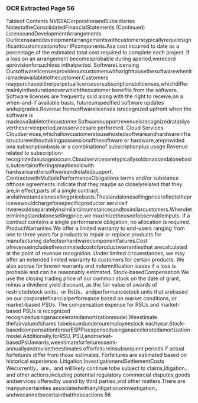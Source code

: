### OCR Extracted Page 56

Tableof Contents
NVIDIACorporationandSubsidiaries
NotestotheConsolidatedFinancialStatements
(Continued)
LicenseandDevelopmentArrangements
Ourlicenseanddevelopmentarrangementswithcustomerstypicallyrequiresignificantcustomizationofour IPcomponents.Asa
cost incurred to date as a percentage of the estimated total cost required to complete each project. If a loss on an arrangement
becomesprobable during aperiod,werecord aprovisionforsuchloss inthatperiod.
SoftwareLicensing
Oursoftwarelicensesprovideourcustomerswitharighttousethesoftwarewhenitismadeavailabletothecustomer.Customers
maypurchaseeitherperpetuallicensesorsubscriptionstolicenses,whichdiffermainlyinthedurationoverwhichthecustomer
benefits from the software. Software licenses are frequently sold along with the right to receive,on a when-and-if available basis,
futureunspecified software updates andupgrades.Revenue fromsoftwarelicenses isrecognized upfront when the software is
madeavailabletothecustomer.Softwaresupportrevenueisrecognizedratablyovertheserviceperiod,orasservicesare
performed.
Cloud Services
Cloudservices,whichallowcustomerstousehostedsoftwareandhardwareinfrastructurewithouttakingpossessionofthesoftware
or hardware,areprovided ona subscriptionbasis or a combinationof subscriptionplus usage.Revenue related to subscription-
recognizedasusageoccurs.Cloudservicesaretypicallysoldonastandalonebasis,butcertainofferingsmaybesoldwith
hardwareand/orsoftwareandrelatedsupport.
ContractswithMultiplePerformanceObligations
terms and/or substance ofthose agreements indicate that they maybe so closelyrelated that they are,in effect,parts of a single
contract.
arelativestandalonesellingpricebasis.Thestandalonesellingpricereflectsthepricewewouldchargeforaspecificproductor
serviceif itweresoldseparatelyinsimilarcircumstancesandtosimilarcustomers.Whendeterminingstandalonesellingprice,we
maximizetheuseofobservableinputs.
If a contract contains a single performance obligation, no allocation is required.
ProductWarranties
We offer a limited warranty to end-users ranging from one to three years for products to repair or replace products for manufacturing
defectsorhardwarecomponentfailures.Cost ofrevenueincludestheestimatedcostofproductwarrantiesthat arecalculated at the
point of revenue recognition. Under limited circumstances, we may offer an extended limited warranty to customers for certain
products. We also accrue for known warranty and indemnification issues if a loss is probable and can be reasonably estimated.
Stock-basedCompensation
We use the closing trading price of our common stock on the date of grant, minus a dividend yield discount, as the fair value of
awards of restrictedstock units，or RsUs，andperformancestock units that arebased on our corporatefinancialperformance
based on market conditions, or market-based PSUs. The compensation expense for RSUs and market-based PSUs is recognized
recognizedusinganacceleratedamortizationmodel.Weestimate thefairvalueofshares tobeissuedunderouremployeestock
eachyear.Stock-basedcompensationforourESPPisexpensedusinganacceleratedamortizationmodel.Additionally,forRSU,
PSU,andmarket-basedPsUawards,weestimateforfeituressemi-annuallyandrevisetheestimates offorfeitureinsubsequent
periods if actual forfeitures differ from those estimates. Forfeitures are estimated based on historical experience.
Litigation,InvestigationandSettlementCosts
Wecurrently，are，and willlikely continue tobe subject to claims,litigation，and other actions,including potential regulatory
commercial disputes,goods andservices offeredby usand by third parties,and other matters.There are manyuncertainties
associatedwithanylitigationorinvestigation，andwecannotbecertainthattheseactions
56